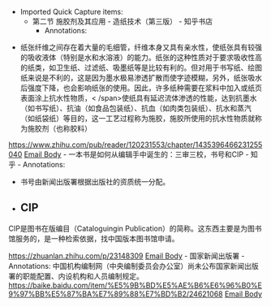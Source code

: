 - Imported Quick Capture items:
    - 第二节 施胶剂及其应用 - 造纸技术（第三版） - 知乎书店
        - Annotations:

* 纸张纤维之间存在着大量的毛细管，纤维本身又具有亲水性，使纸张具有较强的吸收液体（特别是水和水溶液）的能力。纸张的这种性质对于要求吸收性高的纸类，如卫生纸、过滤纸、吸墨纸等是比较有利的。但对用于书写纸、绘图纸来说是不利的，这是因为墨水极易渗透扩散而使字迹模糊，另外，纸张吸水后强度下降，也会影响纸张的使用。因此，许多纸种需要在浆料中加入或纸页表面涂上抗水性物质，< /span>使纸具有延迟流体渗透的性能，达到抗墨水（如书写纸）、抗油（如食品包装纸）、抗血（如肉类包装纸）、抗水和蒸汽（如纸袋纸）等目的，这一工艺过程称为施胶，施胶所使用的抗水性物质就称为施胶剂（也称胶料）



https://www.zhihu.com/pub/reader/120231553/chapter/1435396466231255040 [Email Body](https://files.todoist.com/3ha_3Y2irOnfcVqxjKgc2kVr7un-p3nikv6HOwoE_AnYtPJnPZXHvRKbXXIrd71I/by/21878347/as/file.html)
    - 一本书是如何从编辑手中诞生的：三审三校，书号和CIP - 知乎
        - Annotations:

* 书号由新闻出版署根据出版社的资质统一分配。

* ## CIP

CIP是图书在版编目（Cataloguingin
Publication）的简称。这东西主要是为图书馆服务的，是一种检索依据，找中国版本图书馆申请。



https://zhuanlan.zhihu.com/p/23148309 [Email Body](https://files.todoist.com/Ip9gUo-xrrUwGOT7JWORspUG4blGZ1tJreVnBr3FkT2I7WSoJ6uY0HbJKellr7xo/by/21878347/as/file.html)
    - 国家新闻出版署
        - Annotations:
中国机构编制网（中央编制委员会办公室）尚未公布国家新闻出版署的职能配置、内设机构和人员编制规定。
https://baike.baidu.com/item/%E5%9B%BD%E5%AE%B6%E6%96%B0%E9%97%BB%E5%87%BA%E7%89%88%E7%BD%B2/24621068 [Email Body](https://files.todoist.com/8zo1ZNLS-N_KH7z7F7anlYIKb6OlUSGuQH26xHhIudMVGaeK4cveYjud5zuwjgm5/by/21878347/as/file.html)
